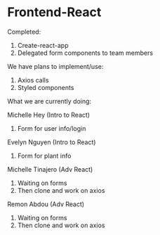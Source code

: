 # Frontend-React
Completed: 
1. Create-react-app
2. Delegated form components to team members


We have plans to implement/use:
1. Axios calls
2. Styled components


What we are currently doing:

Michelle Hey (Intro to React)
1. Form for user info/login


Evelyn Nguyen (Intro to React)
1. Form for plant info


Michelle Tinajero (Adv React)
1. Waiting on forms 
2. Then clone and work on axios


Remon Abdou (Adv React)
1. Waiting on forms
2. Then clone and work on axios

